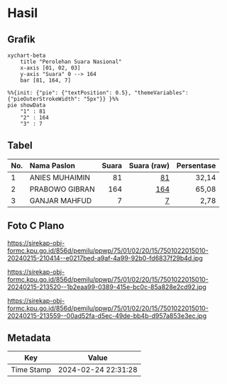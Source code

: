 # Hasil

## Grafik

```mermaid
xychart-beta
    title "Perolehan Suara Nasional"
    x-axis [01, 02, 03]
    y-axis "Suara" 0 --> 164
    bar [81, 164, 7]
```

```mermaid
%%{init: {"pie": {"textPosition": 0.5}, "themeVariables": {"pieOuterStrokeWidth": "5px"}} }%%
pie showData
    "1" : 81
    "2" : 164
    "3" : 7
```

## Tabel

| No. | Nama Paslon    | Suara | Suara (raw) | Persentase |
|:--- |:-------------- | -----:| -----------:| ----------:|
| 1   | ANIES MUHAIMIN | 81    | [81][p-1]   | 32,14      |
| 2   | PRABOWO GIBRAN | 164   | [164][p-2]  | 65,08      |
| 3   | GANJAR MAHFUD  | 7     | [7][p-3]    | 2,78       |


[p-1]: https://github.com/gigit-pemilu/pemilu-2024/blob/main/pilpres/hitung-suara/sub/75-gorontalo/sub/01-gorontalo/sub/02-telaga/sub/2015-luhu/sub/010-tps/sub/paslon-1.txt
[p-2]: https://github.com/gigit-pemilu/pemilu-2024/blob/main/pilpres/hitung-suara/sub/75-gorontalo/sub/01-gorontalo/sub/02-telaga/sub/2015-luhu/sub/010-tps/sub/paslon-2.txt
[p-3]: https://github.com/gigit-pemilu/pemilu-2024/blob/main/pilpres/hitung-suara/sub/75-gorontalo/sub/01-gorontalo/sub/02-telaga/sub/2015-luhu/sub/010-tps/sub/paslon-3.txt

## Foto C Plano

https://sirekap-obj-formc.kpu.go.id/856d/pemilu/ppwp/75/01/02/20/15/7501022015010-20240215-210414--e0217bed-a9af-4a99-92b0-fd6837f29b4d.jpg

https://sirekap-obj-formc.kpu.go.id/856d/pemilu/ppwp/75/01/02/20/15/7501022015010-20240215-213520--1b2eaa99-0389-415e-bc0c-85a828e2cd92.jpg

https://sirekap-obj-formc.kpu.go.id/856d/pemilu/ppwp/75/01/02/20/15/7501022015010-20240215-213559--00ad52fa-d5ec-49de-bb4b-d957a853e3ec.jpg


## Metadata

| Key        | Value               |
| ---------- | ------------------- |
| Time Stamp | 2024-02-24 22:31:28 |



